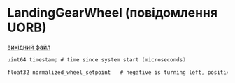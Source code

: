 # LandingGearWheel (повідомлення UORB)



[вихідний файл](https://github.com/PX4/PX4-Autopilot/blob/release/1.15/msg/LandingGearWheel.msg)

```c
uint64 timestamp # time since system start (microseconds)

float32 normalized_wheel_setpoint   # negative is turning left, positive turning right [-1, 1]

```
